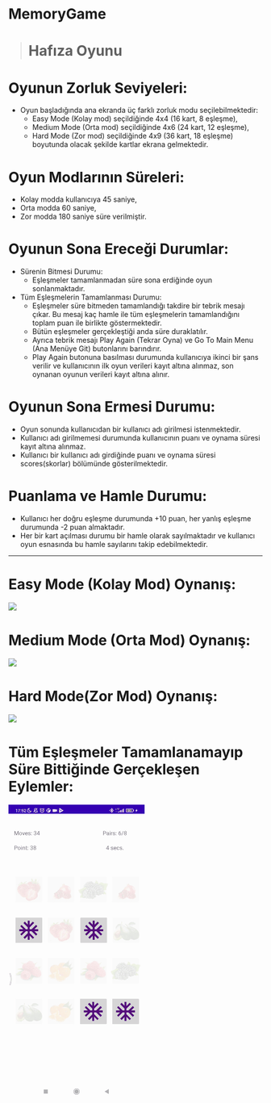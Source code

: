 # MemoryGame
> # Hafıza Oyunu

# Oyunun Zorluk Seviyeleri:
* Oyun başladığında ana ekranda üç farklı zorluk modu seçilebilmektedir: 
  * Easy Mode (Kolay mod) seçildiğinde 4x4 (16 kart, 8 eşleşme), 
  * Medium Mode (Orta mod) seçildiğinde 4x6 (24 kart, 12 eşleşme), 
  * Hard Mode (Zor mod) seçildiğinde 4x9 (36 kart, 18 eşleşme) boyutunda olacak şekilde kartlar ekrana gelmektedir. 
   
# Oyun Modlarının Süreleri: 
* Kolay modda kullanıcıya 45 saniye, 
* Orta modda 60 saniye, 
* Zor modda 180 saniye süre verilmiştir. 

# Oyunun Sona Ereceği Durumlar: 
* Sürenin Bitmesi Durumu: 
  * Eşleşmeler tamamlanmadan süre sona erdiğinde oyun sonlanmaktadır.
* Tüm Eşleşmelerin Tamamlanması Durumu: 
  * Eşleşmeler süre bitmeden tamamlandığı takdire bir tebrik mesajı çıkar. Bu mesaj kaç hamle ile tüm eşleşmelerin tamamlandığını toplam puan ile birlikte göstermektedir.
  * Bütün eşleşmeler gerçekleştiği anda süre duraklatılır.
  * Ayrıca tebrik mesajı Play Again (Tekrar Oyna) ve Go To Main Menu (Ana Menüye Git) butonlarını barındırır. 
  * Play Again butonuna basılması durumunda kullanıcıya ikinci bir şans verilir ve kullanıcının ilk oyun verileri kayıt altına alınmaz, son oynanan oyunun verileri kayıt altına alınır.

# Oyunun Sona Ermesi Durumu: 
  * Oyun sonunda kullanıcıdan bir kullanıcı adı girilmesi istenmektedir. 
  * Kullanıcı adı girilmemesi durumunda kullanıcının puanı ve oynama süresi kayıt altına alınmaz. 
  * Kullanıcı bir kullanıcı adı girdiğinde puanı ve oynama süresi scores(skorlar) bölümünde gösterilmektedir.

# Puanlama ve Hamle Durumu:
  * Kullanıcı her doğru eşleşme durumunda +10 puan, her yanlış eşleşme durumunda -2 puan almaktadır. 
  * Her bir kart açılması durumu bir hamle olarak sayılmaktadır ve kullanıcı oyun esnasında bu hamle sayılarını takip edebilmektedir.
  
***  

# Easy Mode (Kolay Mod) Oynanış:
![](https://github.com/SimgeTerzioglu/MemoryGame/blob/master/easymodeoynanis.gif)

# Medium Mode (Orta Mod) Oynanış:
![](https://github.com/SimgeTerzioglu/MemoryGame/blob/master/mediummodeoynanis.gif)

# Hard Mode(Zor Mod) Oynanış:
![](https://github.com/SimgeTerzioglu/MemoryGame/blob/master/HardModeOynanis.gif)

# Tüm Eşleşmeler Tamamlanamayıp Süre Bittiğinde Gerçekleşen Eylemler:
![](https://github.com/SimgeTerzioglu/MemoryGame/blob/master/surebittiginde.gif)



